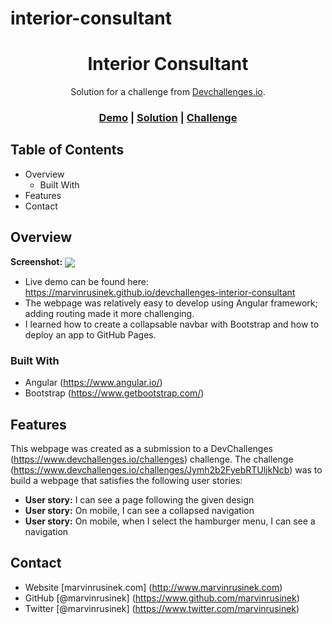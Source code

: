 # interior-consultant

<h1 align="center">Interior Consultant</h1>

<div align="center">
   Solution for a challenge from <a href="http://devchallenges.io" target="_blank">Devchallenges.io</a>.
</div>

<div align="center">
  <h3>
    <a href="https://marvinrusinek.github.io/devchallenges-interior-consultant" target="_blank">Demo</a>
    <span> | </span>
    <a href="https://www.github.com/marvinrusinek/devchallenges-interior-consultant" target="_blank">Solution</a>
    <span> | </span>
    <a href="https://devchallenges.io/challenges/Jymh2b2FyebRTUljkNcb" target="_blank">Challenge</a>
  </h3>
</div>

## Table of Contents

- Overview
  - Built With
- Features
- Contact

<!-- OVERVIEW -->

## Overview

<b>Screenshot:</b> 
<img src="http://www.marvinrusinek.com/portfolio-projects/interior-consultant-screenshot.png" align="center">

- Live demo can be found here: https://marvinrusinek.github.io/devchallenges-interior-consultant
- The webpage was relatively easy to develop using Angular framework; adding routing made it more challenging.
- I learned how to create a collapsable navbar with Bootstrap and how to deploy an app to GitHub Pages.

### Built With
- Angular (https://www.angular.io/)
- Bootstrap (https://www.getbootstrap.com/)

## Features
This webpage was created as a submission to a DevChallenges (https://www.devchallenges.io/challenges) challenge. The challenge (https://www.devchallenges.io/challenges/Jymh2b2FyebRTUljkNcb) was to build a webpage that satisfies the following user stories:

- <b>User story:</b> I can see a page following the given design
- <b>User story:</b> On mobile, I can see a collapsed navigation
- <b>User story:</b> On mobile, when I select the hamburger menu, I can see a navigation

## Contact
- Website [marvinrusinek.com] (http://www.marvinrusinek.com)
- GitHub [@marvinrusinek] (https://www.github.com/marvinrusinek)
- Twitter [@marvinrusinek] (https://www.twitter.com/marvinrusinek)
